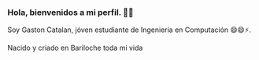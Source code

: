 ### Hola, bienvenidos a mi perfil. 👋👋

Soy Gaston Catalan, jóven estudiante de Ingeniería en Computación 😄😄⚡.

Nacido y criado en Bariloche toda mi vida


